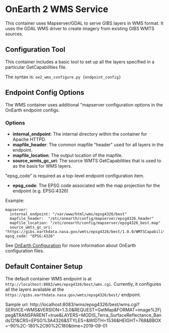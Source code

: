 # OnEarth 2 WMS Service

This container uses Mapserver/GDAL to serve GIBS layers in WMS format. It uses
the GDAL WMS driver to create imagery from existing GIBS WMTS sources.

## Configuration Tool

This container includes a basic tool to set up all the layers specified in a
particular GetCapabilities file.

The syntax is: `oe2_wms_configure.py {endpoint_config}`

## Endpoint Config Options

The WMS container uses additional "mapserver configuration options in the OnEarth endpoint configs.

### Options

* **internal_endpoint**: The internal directory within the container for Apache HTTPD.
* **mapfile_header**: The common mapfile "header" used for all layers in the endpoint.
* **mapfile_location**: The output location of the mapfile.
* **source_wmts_gc_uri**: The source WMTS GetCapabilities that is used to as the basis for WMS layers.

"epsg_code" is required as a top-level endpoint configuration item.

* **epsg_code**: The EPSG code associated with the map projection for the endpoint (e.g. EPSG:4326)

Example:
```
mapserver:
  internal_endpoint: "/var/www/html/wms/epsg4326/best"
  mapfile_header:  "/etc/onearth/config/mapserver/epsg4326.header"
  mapfile_location: "/etc/onearth/config/mapserver/epsg4326_best.map"
  source_wmts_gc_uri: "https://gibs.earthdata.nasa.gov/wmts/epsg4326/best/1.0.0/WMTSCapabilities.xml"
epsg_code: "EPSG:4326"
 ```
See [OnEarth Configuration](../../doc/configuration.md) for more information about OnEarth configuration files.

## Default Container Setup

The default container WMS endpoint is at `http://localhost:8083/wms/epsg4326/best/wms.cgi`. Currently, it
configures all the layers available at the
`https://gibs.earthdata.nasa.gov/wmts/epsg4326/best/` endpoint.

Sample url:
http://localhost:8083/wms/epsg4326/best/wms.cgi?SERVICE=WMS&VERSION=1.3.0&REQUEST=GetMap&FORMAT=image%2Fjpeg&TRANSPARENT=true&LAYERS=MODIS_Terra_SurfaceReflectance_Bands121&CRS=EPSG%3A4326&STYLES=&WIDTH=1536&HEIGHT=768&BBOX=-90%2C-180%2C90%2C180&time=2019-09-01
